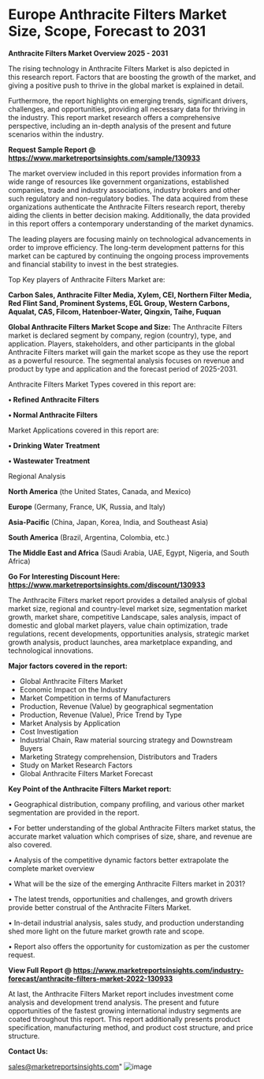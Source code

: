 # Europe Anthracite Filters Market Size, Scope, Forecast to 2031

<Strong> Anthracite Filters Market Overview 2025 - 2031</strong>

The rising technology in Anthracite Filters Market is also depicted in this research report. Factors that are boosting the growth of the market, and giving a positive push to thrive in the global market is explained in detail.

Furthermore, the report highlights on emerging trends, significant drivers, challenges, and opportunities, providing all necessary data for thriving in the industry. This report market research offers a comprehensive perspective, including an in-depth analysis of the present and future scenarios within the industry.

<strong>Request Sample Report @ <a href=https://www.marketreportsinsights.com/sample/130933>https://www.marketreportsinsights.com/sample/130933</a></strong>

The market overview included in this report provides information from a wide range of resources like government organizations, established companies, trade and industry associations, industry brokers and other such regulatory and non-regulatory bodies. The data acquired from these organizations authenticate the Anthracite Filters research report, thereby aiding the clients in better decision making. Additionally, the data provided in this report offers a contemporary understanding of the market dynamics.

The leading players are focusing mainly on technological advancements in order to improve efficiency. The long-term development patterns for this market can be captured by continuing the ongoing process improvements and financial stability to invest in the best strategies.

Top Key players of Anthracite Filters Market are:

<strong>Carbon Sales, Anthracite Filter Media, Xylem, CEI, Northern Filter Media, Red Flint Sand, Prominent Systems, EGL Group, Western Carbons, Aqualat, CAS, Filcom, Hatenboer-Water, Qingxin, Taihe, Fuquan</strong>

<strong><b>Global Anthracite Filters Market Scope and Size:</b></strong>
The Anthracite Filters market is declared segment by company, region (country), type, and application. Players, stakeholders, and other participants in the global Anthracite Filters market will gain the market scope as they use the report as a powerful resource. The segmental analysis focuses on revenue and product by type and application and the forecast period of 2025-2031.

Anthracite Filters Market Types covered in this report are:

<strong>• Refined Anthracite Filters

• Normal Anthracite Filters</strong>

Market Applications covered in this report are:

<strong>• Drinking Water Treatment

• Wastewater Treatment</strong> 

Regional Analysis

<strong>North America</strong> (the United States, Canada, and Mexico)

<strong>Europe</strong> (Germany, France, UK, Russia, and Italy)

<strong>Asia-Pacific</strong> (China, Japan, Korea, India, and Southeast Asia)

<strong>South America</strong> (Brazil, Argentina, Colombia, etc.)

<strong>The Middle East and Africa</strong> (Saudi Arabia, UAE, Egypt, Nigeria, and South Africa)

<strong>Go For Interesting Discount Here: <a href=https://www.marketreportsinsights.com/discount/130933>https://www.marketreportsinsights.com/discount/130933</a></strong>

The Anthracite Filters market report provides a detailed analysis of global market size, regional and country-level market size, segmentation market growth, market share, competitive Landscape, sales analysis, impact of domestic and global market players, value chain optimization, trade regulations, recent developments, opportunities analysis, strategic market growth analysis, product launches, area marketplace expanding, and technological innovations.

<strong><b>Major factors covered in the report:</b></strong>
<ul>
  <li>Global Anthracite Filters Market </li>
  <li>Economic Impact on the Industry</li>
  <li>Market Competition in terms of Manufacturers</li>
  <li>Production, Revenue (Value) by geographical segmentation</li>
  <li>Production, Revenue (Value), Price Trend by Type</li>
  <li>Market Analysis by Application</li>
  <li>Cost Investigation</li>
  <li>Industrial Chain, Raw material sourcing strategy and Downstream Buyers</li>
  <li>Marketing Strategy comprehension, Distributors and Traders</li>
  <li>Study on Market Research Factors</li>
  <li>Global Anthracite Filters Market Forecast</li>
</ul>

<strong><b>Key Point of the Anthracite Filters Market report:</b></strong>

• Geographical distribution, company profiling, and various other market segmentation are provided in the report.

• For better understanding of the global Anthracite Filters market status, the accurate market valuation which comprises of size, share, and revenue are also covered.

• Analysis of the competitive dynamic factors better extrapolate the complete market overview

• What will be the size of the emerging Anthracite Filters market in 2031?

• The latest trends, opportunities and challenges, and growth drivers provide better construal of the Anthracite Filters Market.

• In-detail industrial analysis, sales study, and production understanding shed more light on the future market growth rate and scope.

• Report also offers the opportunity for customization as per the customer request.

<strong><b>View Full Report @ <a href=https://www.marketreportsinsights.com/industry-forecast/anthracite-filters-market-2022-130933>https://www.marketreportsinsights.com/industry-forecast/anthracite-filters-market-2022-130933</a></b></strong>


At last, the Anthracite Filters Market report includes investment come analysis and development trend analysis. The present and future opportunities of the fastest growing international industry segments are coated throughout this report. This report additionally presents product specification, manufacturing method, and product cost structure, and price structure.

<strong>Contact Us:</strong>

sales@marketreportsinsights.com"
![image](https://github.com/user-attachments/assets/4ec067d3-e0c3-4955-b1cf-20b23cd2d9cc)
